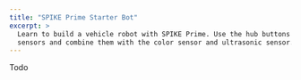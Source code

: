 ```yaml
---
title: "SPIKE Prime Starter Bot"
excerpt: >
  Learn to build a vehicle robot with SPIKE Prime. Use the hub buttons as extra
  sensors and combine them with the color sensor and ultrasonic sensor.
---
```


Todo
